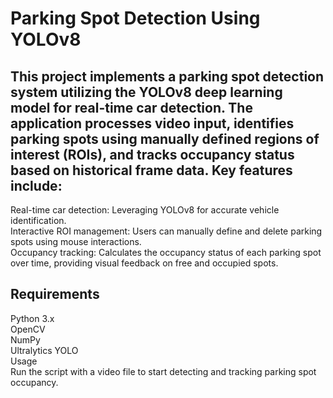 # Parking Spot Detection Using YOLOv8
## This project implements a parking spot detection system utilizing the YOLOv8 deep learning model for real-time car detection. The application processes video input, identifies parking spots using manually defined regions of interest (ROIs), and tracks occupancy status based on historical frame data. Key features include:

Real-time car detection: Leveraging YOLOv8 for accurate vehicle identification.<br>
Interactive ROI management: Users can manually define and delete parking spots using mouse interactions.<br>
Occupancy tracking: Calculates the occupancy status of each parking spot over time, providing visual feedback on free and occupied spots.<br>
## Requirements <br>
Python 3.x <br>
OpenCV <br>
NumPy <br>
Ultralytics YOLO <br>
Usage <br>
Run the script with a video file to start detecting and tracking parking spot occupancy. <br>
